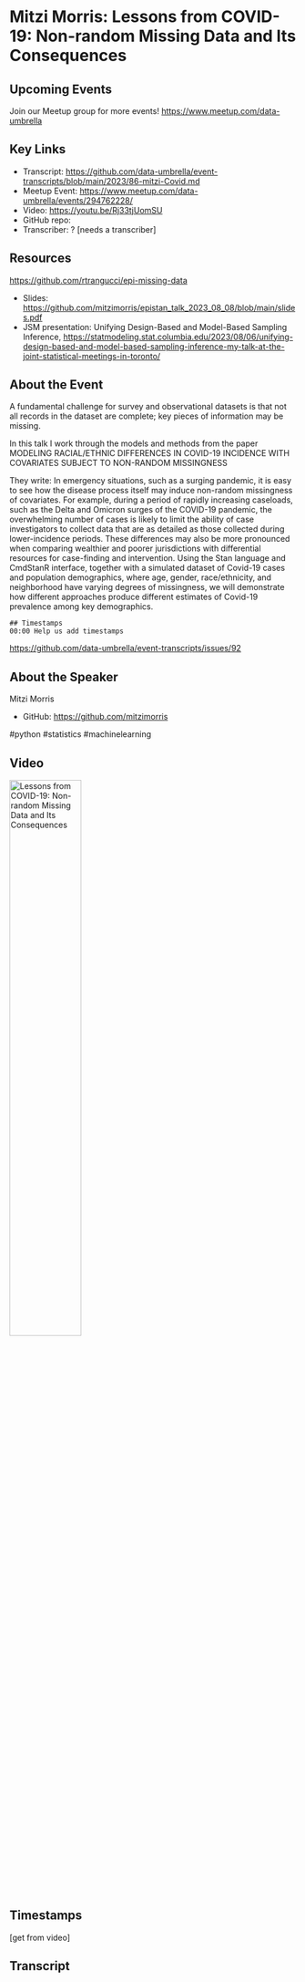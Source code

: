 # Mitzi Morris:  Lessons from COVID-19: Non-random Missing Data and Its Consequences

## Upcoming Events
Join our Meetup group for more events!
https://www.meetup.com/data-umbrella

## Key Links
- Transcript: https://github.com/data-umbrella/event-transcripts/blob/main/2023/86-mitzi-Covid.md
- Meetup Event: https://www.meetup.com/data-umbrella/events/294762228/
- Video:  https://youtu.be/Rj33tjUomSU
- GitHub repo:  
- Transcriber:  ? [needs a transcriber]

## Resources
https://github.com/rtrangucci/epi-missing-data
- Slides: https://github.com/mitzimorris/epistan_talk_2023_08_08/blob/main/slides.pdf
- JSM presentation:  Unifying Design-Based and Model-Based Sampling Inference, https://statmodeling.stat.columbia.edu/2023/08/06/unifying-design-based-and-model-based-sampling-inference-my-talk-at-the-joint-statistical-meetings-in-toronto/

## About the Event
A fundamental challenge for survey and observational datasets is that not all records in the dataset are complete; key pieces of information may be missing.

In this talk I work through the models and methods from the paper
MODELING RACIAL/ETHNIC DIFFERENCES IN COVID-19 INCIDENCE WITH COVARIATES SUBJECT TO NON-RANDOM MISSINGNESS

They write:
In emergency situations, such as a surging pandemic, it is easy to see how the disease process itself may induce non-random missingness of covariates. For example, during a period of rapidly increasing caseloads, such as the Delta and Omicron surges of the COVID-19 pandemic, the overwhelming number of cases is likely to limit the ability of case investigators to collect data that are as detailed as those collected during lower-incidence periods. These differences may also be more pronounced when comparing wealthier and poorer jurisdictions with differential resources for case-finding and intervention.
Using the Stan language and CmdStanR interface, together with a simulated dataset of Covid-19 cases and population demographics, where age, gender, race/ethnicity, and neighborhood have varying degrees of missingness, we will demonstrate how different approaches produce different estimates of Covid-19 prevalence among key demographics.

```
## Timestamps
00:00 Help us add timestamps
```
https://github.com/data-umbrella/event-transcripts/issues/92

## About the Speaker
Mitzi Morris
- GitHub:  https://github.com/mitzimorris

#python #statistics #machinelearning 

## Video
<a href="http://www.youtube.com/watch?feature=player_embedded&v=Rj33tjUomSU" target="_blank"><img src="http://img.youtube.com/vi/Rj33tjUomSU/0.jpg"
alt="Lessons from COVID-19: Non-random Missing Data and Its Consequences" width="50%" /></a>

## Timestamps
[get from video]

## Transcript
